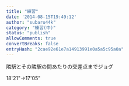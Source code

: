 ```yaml
---
title: "練習"
date: '2014-08-15T19:49:12'
author: "subaru44k"
category: "練習(中)"
status: "publish"
allowComments: true
convertBreaks: false
entryHash: "2cae92e61e7a14913991e0a5a5c95a0a"
---
```

隣駅とその隣駅の間あたりの交差点までジョグ

18'21"→17'05"
